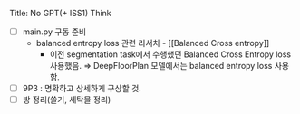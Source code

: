 Title: No GPT(+ ISS1)
Think
- [ ] main.py 구동 준비
    - balanced entropy loss 관련 리서치 - [[Balanced Cross entropy]]
        - 이전 segmentation task에서 수행했던 Balanced Cross Entropy loss 사용했음. ⇒ DeepFloorPlan 모델에서는 balanced entropy loss 사용함.
- [ ] 9P3 : 명확하고 상세하게 구상할 것.
- [ ] 방 정리(쓸기, 세탁물 정리)